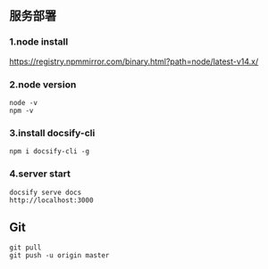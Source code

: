 ## 服务部署

###  1.node install

https://registry.npmmirror.com/binary.html?path=node/latest-v14.x/

### 2.node version

```shell
node -v
npm -v
```

### 3.install docsify-cli

```shell
npm i docsify-cli -g
```

### 4.server start

```shell
docsify serve docs
http://localhost:3000
```



## Git

```shell
git pull
git push -u origin master
```




